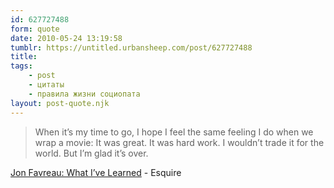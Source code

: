 ```yaml
---
id: 627727488
form: quote
date: 2010-05-24 13:19:58
tumblr: https://untitled.urbansheep.com/post/627727488
title: 
tags:
    - post
    - цитаты
    - правила жизни социопата
layout: post-quote.njk
---
```


<blockquote>
When it&rsquo;s my time to go, I hope I feel the same feeling I do when we wrap a movie: It was great. It was hard work. I wouldn&rsquo;t trade it for the world. But I&rsquo;m glad it&rsquo;s over.
</blockquote>

<a href="http://www.esquire.com/features/what-ive-learned/jon-favreau-quotes-051910?src=rss">Jon Favreau: What I&rsquo;ve Learned</a> - Esquire

